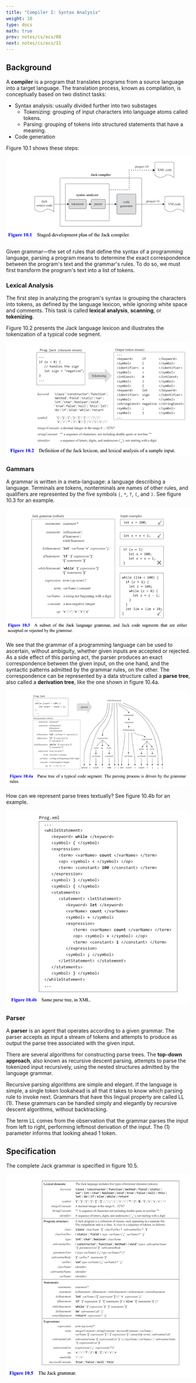 ```yaml
---
title: "Compiler I: Syntax Analysis"
weight: 10
type: docs
math: true
prev: notes/cs/ecs/08
next: notes/cs/ecs/11
---
```


## Background

A **compiler** is a program that translates programs from a source language into a target language. The translation process, known as compilation, is conceptually based on two distinct tasks:

- Syntax analysis: usually divided further into two substages
  - Tokenizing: grouping of input characters into language atoms called tokens.
  - Parsing: grouping of tokens into structured statements that have a meaning.
- Code generation

Figure 10.1 shows these steps:

![Compiler Steps](assets/compiler_steps.png)

Given grammar—the set of rules that define the syntax of a programming language, parsing a program means to determine the exact correspondence between the program's text and the grammar's rules. To do so, we must first transform the program's text into a list of tokens.

### Lexical Analysis

The first step in analyzing the program's syntax is grouping the characters into tokens, as defined by the language lexicon, while ignoring white space and comments. This task is called **lexical analysis**, **scanning**, or **tokenizing**.

Figure 10.2 presents the Jack language lexicon and illustrates the tokenization of a typical code segment.

![Tokenization](assets/tokenization.png)

### Gammars

A grammar is written in a meta-language: a language describing a language. Terminals are tokens, nonterminals are names of other rules, and qualifiers are represented by the five symbols `|`, `*`, `?`, `(`, and `)`. See figure 10.3 for an example.

![Grammar Exmaple](assets/grammar_example.png)

We see that the grammar of a programming language can be used to ascertain, without ambiguity, whether given inputs are accepted or rejected. As a side effect of this parsing act, the parser produces an exact correspondence between the given input, on the one hand, and the syntactic patterns admitted by the grammar rules, on the other. The correspondence can be represented by a data structure called a **parse tree**, also called a **derivation tree**, like the one shown in figure 10.4a.

![Parse Tree Example](assets/parse_tree_example.png)

How can we represent parse trees textually? See figure 10.4b for an example.

![Parse Tree as XML Example](assets/parse_tree_xml_example.png)

### Parser

A **parser** is an agent that operates according to a given grammar. The parser accepts as input a stream of tokens and attempts to produce as output the parse tree associated with the given input.

There are several algorithms for constructing parse trees. The **top-down approach**, also known as recursive descent parsing, attempts to parse the tokenized input recursively, using the nested structures admitted by the language grammar.

Recursive parsing algorithms are simple and elegant. If the language is simple, a single token lookahead is all that it takes to know which parsing rule to invoke next. Grammars that have this lingual property are called LL (1). These grammars can be handled simply and elegantly by recursive descent algorithms, without backtracking.

The term LL comes from the observation that the grammar parses the input from left to right, performing leftmost derivation of the input. The (1) parameter informs that looking ahead $1$ token.

## Specification

The complete Jack grammar is specified in figure 10.5.

![Jack Grammar Specification](assets/jack_grammar_specification.png)
